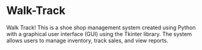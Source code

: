 # Walk-Track
Walk Track! This is a shoe shop management system created using Python with a graphical user interface (GUI) using the Tkinter library. The system allows users to manage inventory, track sales, and view reports.
